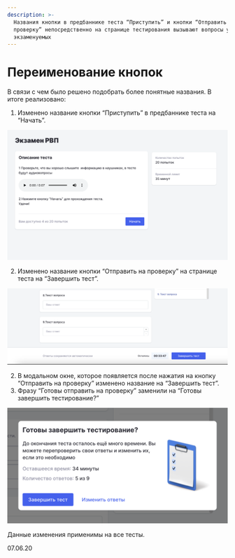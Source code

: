 ```yaml
---
description: >-
  Названия кнопки в предбаннике теста “Приступить” и кнопки “Отправить на
  проверку” непосредственно на странице тестирования вызывают вопросы у
  экзаменуемых
---
```


# Переименование кнопок

В связи с чем было решено подобрать более понятные названия. В итоге реализовано:

1. Изменено название кнопки “Приступить” в предбаннике теста на “Начать”.

![](<../../.gitbook/assets/Снимок экрана 2024-06-07 в 15.58.52.png>)

2. Изменено название кнопки “Отправить на проверку” на странице теста на “Завершить тест”.

![](<../../.gitbook/assets/Снимок экрана 2024-06-07 в 16.00.47.png>)

2. В модальном окне, которое появляется после нажатия на кнопку “Отправить на проверку”  изменено название на “Завершить тест”.
3. Фразу “Готовы отправить на проверку” заменили на “Готовы завершить тестирование?”

![](<../../.gitbook/assets/Снимок экрана 2024-06-07 в 16.01.11.png>)

Данные изменения применимы на все тесты.

07.06.20
